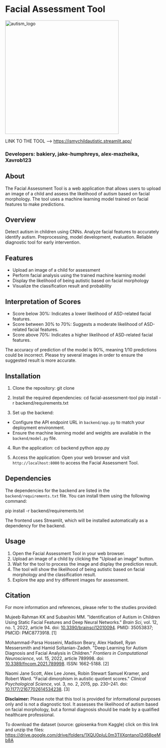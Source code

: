 # Facial Assessment Tool

<img width="365" alt="autism_logo" src="https://github.com/bakiery/autism/assets/128114576/189f2f8d-ed41-41eb-a3bb-eb49c0bd16c5">

LINK TO THE TOOL --> https://ismychildautistic.streamlit.app/

### Developers: bakiery, jake-humphreys, alex-mazheika, Xavrob123

## About
The Facial Assessment Tool is a web application that allows users to upload an image of a child and assess the likelihood of autism based on facial morphology. The tool uses a machine learning model trained on facial features to make predictions.

## Overview
Detect autism in children using CNNs. Analyze facial features to accurately identify autism. Preprocessing, model development, evaluation. Reliable diagnostic tool for early intervention.

## Features

- Upload an image of a child for assessment
- Perform facial analysis using the trained machine learning model
- Display the likelihood of being autistic based on facial morphology
- Visualize the classification result and probability

## Interpretation of Scores
- Score below 30%:
Indicates a lower likelihood of ASD-related facial features.
- Score between 30% to 70%:
Suggests a moderate likelihood of ASD-related facial features.
- Score above 70%:
Indicates a higher likelihood of ASD-related facial features.

The accuracy of prediction of the model is 90%, meaning 1/10 predictions could be incorrect. Please try several images in order to ensure the suggested result is more accurate.

## Installation

1. Clone the repository:
git clone <repository-url>


2. Install the required dependencies:
cd facial-assessment-tool
pip install -r backend/requirements.txt


3. Set up the backend:
- Configure the API endpoint URL in `backend/app.py` to match your deployment environment.
- Ensure the machine learning model and weights are available in the `backend/model.py` file.

4. Run the application:
cd backend
python app.py


5. Access the application:
Open your web browser and visit `http://localhost:8000` to access the Facial Assessment Tool.

## Dependencies

The dependencies for the backend are listed in the `backend/requirements.txt` file. You can install them using the following command:

pip install -r backend/requirements.txt


The frontend uses Streamlit, which will be installed automatically as a dependency for the backend.

## Usage

1. Open the Facial Assessment Tool in your web browser.
2. Upload an image of a child by clicking the "Upload an image" button.
3. Wait for the tool to process the image and display the prediction result.
4. The tool will show the likelihood of being autistic based on facial morphology and the classification result.
5. Explore the app and try different images for assessment.

## Citation

For more information and references, please refer to the studies provided:

Mujeeb Rahman KK and Subashini MM. "Identification of Autism in Children Using Static Facial Features and Deep Neural Networks." *Brain Sci*, vol. 12, no. 1, 2022, article 94. doi: [10.3390/brainsci12010094](https://doi.org/10.3390/brainsci12010094). PMID: 35053837; PMCID: PMC8773918. [1]

Mohammad-Parsa Hosseini, Madison Beary, Alex Hadsell, Ryan Messersmith and Hamid Soltanian-Zadeh. "Deep Learning for Autism Diagnosis and Facial Analysis in Children." *Frontiers in Computational Neuroscience*, vol. 15, 2022, article 789998. doi: [10.3389/fncom.2021.789998](https://doi.org/10.3389/fncom.2021.789998). ISSN: 1662-5188. [2]

Naomi Jane Scott, Alex Lee Jones, Robin Stewart Samuel Kramer, and Robert Ward. "Facial dimorphism in autistic quotient scores." *Clinical Psychological Science*, vol. 3, no. 2, 2015, pp. 230–241. doi: [10.1177/2167702614534238](https://doi.org/10.1177/2167702614534238). [3]

**Disclaimer:** Please note that this tool is provided for informational purposes only and is not a diagnostic tool. It assesses the likelihood of autism based on facial morphology, but a formal diagnosis should be made by a qualified healthcare professional.

To download the dataset (source: gpiosenka from Kaggle) click on this link and unzip the files:
https://drive.google.com/drive/folders/1XQU0pluL0m3TIlXqntano12d68peMb8A
